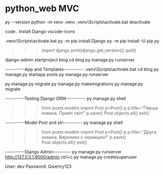 # python_web MVC

py --version
python -m venv .venv
.venv\Scripts\activate.bat
deactivate

code .
Install
    Django
    vscode-icons

.venv\Scripts\activate.bat
py -m pip install Django
py -m pip install -U pip
py
>>> import django
>>> print(django.get_version())
>>> quit()

django-admin startproject blog
cd blog
py manage.py runserver

----------App and Templates----------
.venv\Scripts\activate.bat
cd blog
py manage.py startapp posts
py manage.py runserver

py manage.py migrate
py manage.py makemigrations
py manage.py migrate

----------Testing Django ORM----------
py manage.py shell
>>> from posts.models import Post
>>> p=Post()
>>> p
>>> p.title="Перша новина. Привіт світ!"
>>> p.save()
>>> Post.objects.all()
>>> exit()

----------Model Post and str----------
py manage.py shell
>>> from posts.models import Post
>>> p=Post()
>>> p
>>> p.title="Друга новина. Вареники з чорницею!"
>>> p.save()
>>> Post.objects.all()
>>> exit()

----------Django Admin---------
py manage.py runserver
http://127.0.0.1:8000/admin
ctrl+c
py manage.py createsuperuser

User: dev
Password: Qwertry123